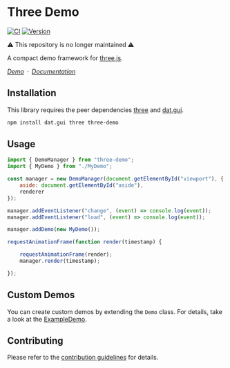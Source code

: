 # Three Demo

[![CI](https://github.com/vanruesc/three-demo/actions/workflows/ci.yml/badge.svg)](https://github.com/vanruesc/three-demo/actions/workflows/ci.yml)
[![Version](https://badgen.net/npm/v/three-demo?color=green)](https://www.npmjs.com/package/three-demo)

⚠️ This repository is no longer maintained ⚠️

A compact demo framework for [three.js](https://threejs.org/).

*[Demo](https://vanruesc.github.io/three-demo/demo)&ensp;&middot;&ensp;[Documentation](https://vanruesc.github.io/three-demo/docs)*


## Installation

This library requires the peer dependencies [three](https://github.com/mrdoob/three.js/) and [dat.gui](https://github.com/dataarts/dat.gui).

```sh
npm install dat.gui three three-demo
```


## Usage

```js
import { DemoManager } from "three-demo";
import { MyDemo } from "./MyDemo";

const manager = new DemoManager(document.getElementById("viewport"), {
	aside: document.getElementById("aside"),
	renderer
});

manager.addEventListener("change", (event) => console.log(event));
manager.addEventListener("load", (event) => console.log(event));

manager.addDemo(new MyDemo());

requestAnimationFrame(function render(timestamp) {

	requestAnimationFrame(render);
	manager.render(timestamp);

});
```


## Custom Demos

You can create custom demos by extending the `Demo` class. For details, take a look at the [ExampleDemo](https://github.com/vanruesc/three-demo/blob/main/demo/src/demos/ExampleDemo.ts).


## Contributing

Please refer to the [contribution guidelines](https://github.com/vanruesc/three-demo/blob/main/.github/CONTRIBUTING.md) for details.
